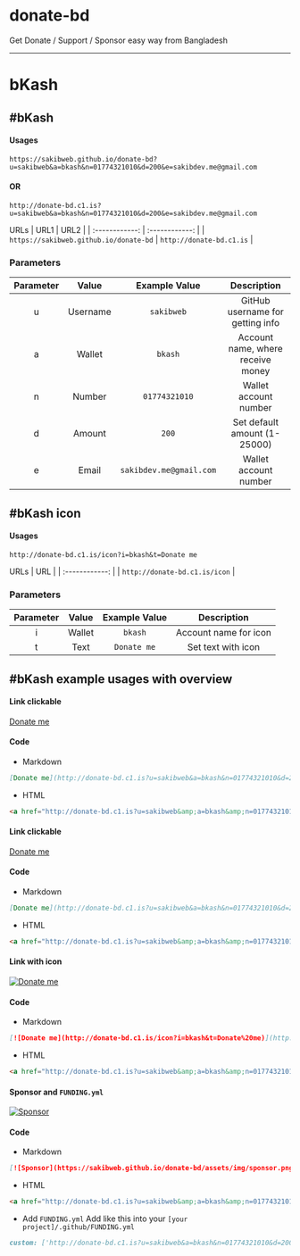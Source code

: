 # donate-bd
Get Donate / Support / Sponsor easy way from Bangladesh

------------


# bKash
## #bKash
#### Usages
```
https://sakibweb.github.io/donate-bd?u=sakibweb&a=bkash&n=01774321010&d=200&e=sakibdev.me@gmail.com
```
#### OR
```
http://donate-bd.c1.is?u=sakibweb&a=bkash&n=01774321010&d=200&e=sakibdev.me@gmail.com
```
URLs
| URL1  | URL2  |
| :------------: | :------------: |
| `https://sakibweb.github.io/donate-bd`  |  `http://donate-bd.c1.is` |
### Parameters
| Parameter  |  Value  |  Example Value  |  Description  |
| :------------: | :------------: | :------------: | :------------: |
| u  |  Username  | `sakibweb`  |  GitHub username for getting info  |
| a  |  Wallet  | `bkash`  |  Account name, where receive money  |
| n  |  Number  | `01774321010`  |  Wallet account number  |
| d  |  Amount  | `200`  |  Set default amount (1-25000)  |
| e  |  Email  | `sakibdev.me@gmail.com`  |  Wallet account number  |

## #bKash icon
#### Usages
```
http://donate-bd.c1.is/icon?i=bkash&t=Donate me
```
URLs
| URL |
| :------------: |
| `http://donate-bd.c1.is/icon` |
### Parameters
| Parameter  |  Value  |  Example Value  |  Description  |
| :------------: | :------------: | :------------: | :------------: |
| i |  Wallet  | `bkash`  |  Account name for icon |
| t |  Text  | `Donate me`  |  Set text with icon |

## #bKash example usages with overview
#### Link clickable 
[Donate me](http://donate-bd.c1.is?u=sakibweb&a=bkash&n=01774321010&d=200&e=sakibdev.me@gmail.com "Donate me")
#### Code
* Markdown
```markdown
[Donate me](http://donate-bd.c1.is?u=sakibweb&a=bkash&n=01774321010&d=200&e=sakibdev.me@gmail.com "Donate me")
```
* HTML
```html
<a href="http://donate-bd.c1.is?u=sakibweb&amp;a=bkash&amp;n=01774321010&amp;d=200&amp;e=sakibdev.me@gmail.com" target="_blank" title="Donate me" rel="nofollow">Donate me</a>
```
#### Link clickable 
[Donate me](http://donate-bd.c1.is?u=sakibweb&a=bkash&n=01774321010&d=200&e=sakibdev.me@gmail.com "Donate me")
#### Code
* Markdown
```markdown
[Donate me](http://donate-bd.c1.is?u=sakibweb&a=bkash&n=01774321010&d=200&e=sakibdev.me@gmail.com "Donate me")
```
* HTML
```html
<a href="http://donate-bd.c1.is?u=sakibweb&amp;a=bkash&amp;n=01774321010&amp;d=200&amp;e=sakibdev.me@gmail.com" target="_blank" title="Donate me" rel="nofollow">Donate me</a>
```
#### Link with icon
[![Donate me](http://donate-bd.c1.is/icon?i=bkash&t=Donate%20me)](http://donate-bd.c1.is?u=sakibweb&a=bkash&n=01774321010&d=200&e=sakibdev.me@gmail.com "Donate me")
#### Code
* Markdown
```markdown
[![Donate me](http://donate-bd.c1.is/icon?i=bkash&t=Donate%20me)](http://donate-bd.c1.is?u=sakibweb&a=bkash&n=01774321010&d=200&e=sakibdev.me@gmail.com "Donate me")
```
* HTML
```html
<a href="http://donate-bd.c1.is?u=sakibweb&amp;a=bkash&amp;n=01774321010&amp;d=200&amp;e=sakibdev.me@gmail.com" target="_blank" title="Donate me" rel="nofollow"><img alt="Donate me" src="http://donate-bd.c1.is/icon?i=bkash&t=Donate me"></a>
```

#### Sponsor and `FUNDING.yml`
[![Sponsor](https://sakibweb.github.io/donate-bd/assets/img/sponsor.png)](http://donate-bd.c1.is?u=sakibweb&a=bkash&n=01774321010&d=200&e=sakibdev.me@gmail.com "Sponsor")
#### Code
* Markdown
```markdown
[![Sponsor](https://sakibweb.github.io/donate-bd/assets/img/sponsor.png)](http://donate-bd.c1.is?u=sakibweb&a=bkash&n=01774321010&d=200&e=sakibdev.me@gmail.com "Sponsor")
```
* HTML
```html
<a href="http://donate-bd.c1.is?u=sakibweb&amp;a=bkash&amp;n=01774321010&amp;d=200&amp;e=sakibdev.me@gmail.com" target="_blank" title="Sponsor" rel="nofollow"><img alt="Sponsor" src="https://sakibweb.github.io/donate-bd/assets/img/sponsor.png"></a>
```
* Add  `FUNDING.yml`
Add like this into your `[your project]/.github/FUNDING.yml`
```markdown
custom: ['http://donate-bd.c1.is?u=sakibweb&a=bkash&n=01774321010&d=200&e=sakibdev.me@gmail.com']
```
